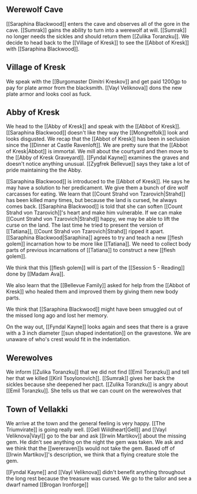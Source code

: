 ## Werewolf Cave

[[Saraphina Blackwood]] enters the cave and observes all of the gore in the cave. [[Sumrak]] gains the ability to turn into a werewolf at will. [[Sumrak]] no longer needs the sickles and should return them [[Zulika Toranzku]]. We decide to head back to the [[Village of Kresk]] to see the [[Abbot of Kresk]] with [[Saraphina Blackwood]].

## Village of Kresk

We speak with the [[Burgomaster Dimitri Kreskov]] and get paid 1200gp to pay for plate armor from the blacksmith. [[Vayl Veliknova]] dons the new plate armor and looks cool as fuck.

## Abby of Kresk

We head to the [[Abby of Kresk]] and speak with the [[Abbot of Kresk]]. [[Saraphina Blackwood]] doesn't like they way the [[Mongrelfolk]] look and looks disgusted. We recap that the [[Abbot of Kresk]] has been in seclusion since the [[Dinner at Castle Ravenloft]]. We are pretty sure that the [[Abbot of Kresk|Abbot]] is immortal. We mill about the courtyard and then move to the [[Abby of Kresk Graveyard]]. [[Fyndal Kayne]] examines the graves and doesn't notice anything unusual. [[Zygfrek Bellevue]] says they take a lot of pride maintaining the the Abby. 

[[Saraphina Blackwood]] is introduced to the [[Abbot of Kresk]]. He says he may have a solution to her predicament. We give them a bunch of dire wolf carcasses for eating. We learn that [[Count Strahd von Tzarovich|Strahd]] has been killed many times, but because the land is cursed, he always comes back. [[Saraphina Blackwood]] is told that she can soften [[Count Strahd von Tzarovich]]'s heart and make him vulnerable. If we can make [[Count Strahd von Tzarovich|Strahd]] happy, we may be able to lift the curse on the land. The last time he tried to present the version of [[Tatiana]], [[Count Strahd von Tzarovich|Strahd]] ripped it apart. [[Saraphina Blackwood|Saraphina]] agrees to try and teach a new [[flesh golem]] incarnation how to be more like [[Tatiana]]. We need to collect body parts of previous incarnations of [[Tatiana]] to construct a new [[flesh golem]].

We think that this [[flesh golem]] will is part of the [[Session 5 - Reading]] done by [[Madam Ava]].

We also learn that the [[Bellevue Family]] asked for help from the [[Abbot of Kresk]] who healed them and improved them by giving them new body parts. 

We think that [[Saraphina Blackwood]] might have been smuggled out of the missed long ago and lost her memory.

On the way out, [[Fyndal Kayne]] looks again and sees that there is a grave with a 3 inch diameter [[sun shaped indentation]] on the gravestone. We are unaware of who's crest would fit in the indentation.

## Werewolves

We inform [[Zulika Toranzku]] that we did not find [[Emil Toranzku]] and tell her that we killed [[Kiril Tsoylonovich]]. [[Sumrak]] gives her back the sickles because she deepened her pact. [[Zulika Toranzku]] is angry about [[Emil Toranzku]]. She tells us that we can count on the werewolves that 

## Town of Vellakki

We arrive at the town and the general feeling is very happy. [[The Triumvirate]] is going really well. [[Gell Wiildheart|Gell]] and [[Vayl Veliknova|Vayl]] go to the bar and ask [[Irwin Martikov]] about the missing gem. He didn't see anything on the night the gem was taken. We ask and we think that the [[wereraven]]s would not take the gem. Based off of [[Irwin Martikov]]'s description, we think that a flying creature stole the gem.

[[Fyndal Kayne]] and [[Vayl Veliknova]] didn't benefit anything throughout the long rest because the treasure was cursed. We go to the tailor and see a dwarf named [[Brogan Ironforge]]